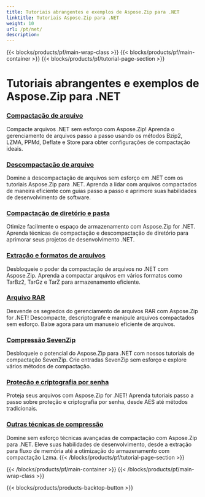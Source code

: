 ```yaml
---
title: Tutoriais abrangentes e exemplos de Aspose.Zip para .NET
linktitle: Tutoriais Aspose.Zip para .NET
weight: 10
url: /pt/net/
description:
---
```


{{< blocks/products/pf/main-wrap-class >}}
{{< blocks/products/pf/main-container >}}
{{< blocks/products/pf/tutorial-page-section >}}

# Tutoriais abrangentes e exemplos de Aspose.Zip para .NET


### [Compactação de arquivo](./file-compression/)
Compacte arquivos .NET sem esforço com Aspose.Zip! Aprenda o gerenciamento de arquivos passo a passo usando os métodos Bzip2, LZMA, PPMd, Deflate e Store para obter configurações de compactação ideais.
### [Descompactação de arquivo](./file-decompression/)
Domine a descompactação de arquivos sem esforço em .NET com os tutoriais Aspose.Zip para .NET. Aprenda a lidar com arquivos compactados de maneira eficiente com guias passo a passo e aprimore suas habilidades de desenvolvimento de software.
### [Compactação de diretório e pasta](./directory-and-folder-compression/)
Otimize facilmente o espaço de armazenamento com Aspose.Zip for .NET. Aprenda técnicas de compactação e descompactação de diretório para aprimorar seus projetos de desenvolvimento .NET.
### [Extração e formatos de arquivos](./archive-extraction-and-formats/)
Desbloqueie o poder da compactação de arquivos no .NET com Aspose.Zip. Aprenda a compactar arquivos em vários formatos como TarBz2, TarGz e TarZ para armazenamento eficiente.
### [Arquivo RAR](./rar-archive/)
Desvende os segredos do gerenciamento de arquivos RAR com Aspose.Zip for .NET! Descompacte, descriptografe e manipule arquivos compactados sem esforço. Baixe agora para um manuseio eficiente de arquivos.
### [Compressão SevenZip](./sevenzip-compression/)
Desbloqueie o potencial do Aspose.Zip para .NET com nossos tutoriais de compactação SevenZip. Crie entradas SevenZip sem esforço e explore vários métodos de compactação.
### [Proteção e criptografia por senha](./password-protection-and-encryption/)
Proteja seus arquivos com Aspose.Zip for .NET! Aprenda tutoriais passo a passo sobre proteção e criptografia por senha, desde AES até métodos tradicionais. 
### [Outras técnicas de compressão](./other-compression-techniques/)
Domine sem esforço técnicas avançadas de compactação com Aspose.Zip para .NET. Eleve suas habilidades de desenvolvimento, desde a extração para fluxo de memória até a otimização do armazenamento com compactação Lzma.
{{< /blocks/products/pf/tutorial-page-section >}}

{{< /blocks/products/pf/main-container >}}
{{< /blocks/products/pf/main-wrap-class >}}

{{< blocks/products/products-backtop-button >}}
